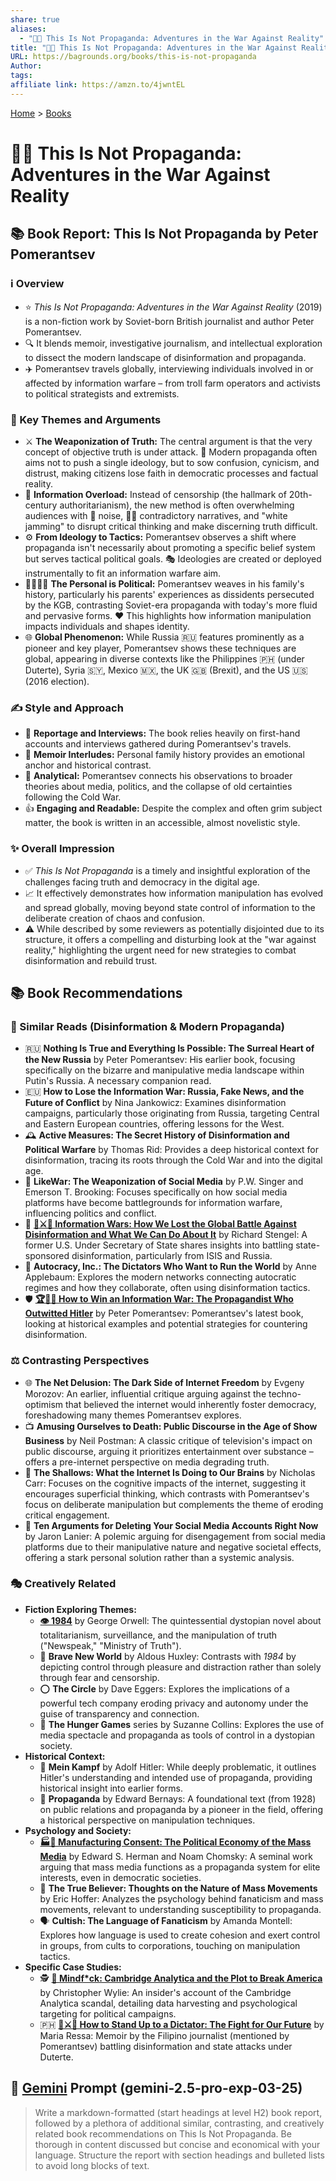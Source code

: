 ```yaml
---
share: true
aliases:
  - "🤥📣 This Is Not Propaganda: Adventures in the War Against Reality"
title: "🤥📣 This Is Not Propaganda: Adventures in the War Against Reality"
URL: https://bagrounds.org/books/this-is-not-propaganda
Author: 
tags: 
affiliate link: https://amzn.to/4jwntEL
---
```

[Home](../index.md) > [Books](./index.md)  
# 🤥📣 This Is Not Propaganda: Adventures in the War Against Reality  
## 📚 Book Report: This Is Not Propaganda by Peter Pomerantsev  
  
### ℹ️ Overview  
  
* ⭐ *This Is Not Propaganda: Adventures in the War Against Reality* (2019) is a non-fiction work by Soviet-born British journalist and author Peter Pomerantsev.  
* 🔍 It blends memoir, investigative journalism, and intellectual exploration to dissect the modern landscape of disinformation and propaganda.  
* ✈️ Pomerantsev travels globally, interviewing individuals involved in or affected by information warfare – from troll farm operators and activists to political strategists and extremists.  
  
### 🔑 Key Themes and Arguments  
  
* ⚔️ **The Weaponization of Truth:** The central argument is that the very concept of objective truth is under attack. 🎯 Modern propaganda often aims not to push a single ideology, but to sow confusion, cynicism, and distrust, making citizens lose faith in democratic processes and factual reality.  
* 🌊 **Information Overload:** Instead of censorship (the hallmark of 20th-century authoritarianism), the new method is often overwhelming audiences with 📢 noise, 😵‍💫 contradictory narratives, and "white jamming" to disrupt critical thinking and make discerning truth difficult.  
* ⚙️ **From Ideology to Tactics:** Pomerantsev observes a shift where propaganda isn't necessarily about promoting a specific belief system but serves tactical political goals. 🎭 Ideologies are created or deployed instrumentally to fit an information warfare aim.  
* 👨‍👩‍👧‍👦 **The Personal is Political:** Pomerantsev weaves in his family's history, particularly his parents' experiences as dissidents persecuted by the KGB, contrasting Soviet-era propaganda with today's more fluid and pervasive forms. ❤️ This highlights how information manipulation impacts individuals and shapes identity.  
* 🌐 **Global Phenomenon:** While Russia 🇷🇺 features prominently as a pioneer and key player, Pomerantsev shows these techniques are global, appearing in diverse contexts like the Philippines 🇵🇭 (under Duterte), Syria 🇸🇾, Mexico 🇲🇽, the UK 🇬🇧 (Brexit), and the US 🇺🇸 (2016 election).  
  
### ✍️ Style and Approach  
  
* 📰 **Reportage and Interviews:** The book relies heavily on first-hand accounts and interviews gathered during Pomerantsev's travels.  
* 📖 **Memoir Interludes:** Personal family history provides an emotional anchor and historical contrast.  
* 🧐 **Analytical:** Pomerantsev connects his observations to broader theories about media, politics, and the collapse of old certainties following the Cold War.  
* 👍 **Engaging and Readable:** Despite the complex and often grim subject matter, the book is written in an accessible, almost novelistic style.  
  
### ✨ Overall Impression  
  
* ✅ *This Is Not Propaganda* is a timely and insightful exploration of the challenges facing truth and democracy in the digital age.  
* 📈 It effectively demonstrates how information manipulation has evolved and spread globally, moving beyond state control of information to the deliberate creation of chaos and confusion.  
* ⚠️ While described by some reviewers as potentially disjointed due to its structure, it offers a compelling and disturbing look at the "war against reality," highlighting the urgent need for new strategies to combat disinformation and rebuild trust.  
  
## 📚 Book Recommendations  
  
### 📖 Similar Reads (Disinformation & Modern Propaganda)  
  
* 🇷🇺 **Nothing Is True and Everything Is Possible: The Surreal Heart of the New Russia** by Peter Pomerantsev: His earlier book, focusing specifically on the bizarre and manipulative media landscape within Putin's Russia. A necessary companion read.  
* 🇪🇺 **How to Lose the Information War: Russia, Fake News, and the Future of Conflict** by Nina Jankowicz: Examines disinformation campaigns, particularly those originating from Russia, targeting Central and Eastern European countries, offering lessons for the West.  
* 🕰️ **Active Measures: The Secret History of Disinformation and Political Warfare** by Thomas Rid: Provides a deep historical context for disinformation, tracing its roots through the Cold War and into the digital age.  
* 📱 **LikeWar: The Weaponization of Social Media** by P.W. Singer and Emerson T. Brooking: Focuses specifically on how social media platforms have become battlegrounds for information warfare, influencing politics and conflict.  
* 📢 **[📰⚔️🧠 Information Wars: How We Lost the Global Battle Against Disinformation and What We Can Do About It](./information-wars.md)** by Richard Stengel: A former U.S. Under Secretary of State shares insights into battling state-sponsored disinformation, particularly from ISIS and Russia.  
* 👑 **Autocracy, Inc.: The Dictators Who Want to Run the World** by Anne Applebaum: Explores the modern networks connecting autocratic regimes and how they collaborate, often using disinformation tactics.  
* 🛡️ **[🏆📰📣 How to Win an Information War: The Propagandist Who Outwitted Hitler](./how-to-win-an-information-war.md)** by Peter Pomerantsev: Pomerantsev's latest book, looking at historical examples and potential strategies for countering disinformation.  
  
### ⚖️ Contrasting Perspectives  
  
* 🌐 **The Net Delusion: The Dark Side of Internet Freedom** by Evgeny Morozov: An earlier, influential critique arguing against the techno-optimism that believed the internet would inherently foster democracy, foreshadowing many themes Pomerantsev explores.  
* 📺 **Amusing Ourselves to Death: Public Discourse in the Age of Show Business** by Neil Postman: A classic critique of television's impact on public discourse, arguing it prioritizes entertainment over substance – offers a pre-internet perspective on media degrading truth.  
* 🧠 **The Shallows: What the Internet Is Doing to Our Brains** by Nicholas Carr: Focuses on the cognitive impacts of the internet, suggesting it encourages superficial thinking, which contrasts with Pomerantsev's focus on deliberate manipulation but complements the theme of eroding critical engagement.  
* 📱 **Ten Arguments for Deleting Your Social Media Accounts Right Now** by Jaron Lanier: A polemic arguing for disengagement from social media platforms due to their manipulative nature and negative societal effects, offering a stark personal solution rather than a systemic analysis.  
  
### 🎭 Creatively Related  
  
* **Fiction Exploring Themes:**  
    * **[👁️ 1984](./1984.md)** by George Orwell: The quintessential dystopian novel about totalitarianism, surveillance, and the manipulation of truth ("Newspeak," "Ministry of Truth").  
    * 💊 **Brave New World** by Aldous Huxley: Contrasts with *1984* by depicting control through pleasure and distraction rather than solely through fear and censorship.  
    * ⭕ **The Circle** by Dave Eggers: Explores the implications of a powerful tech company eroding privacy and autonomy under the guise of transparency and connection.  
    * 🏹 **The Hunger Games** series by Suzanne Collins: Explores the use of media spectacle and propaganda as tools of control in a dystopian society.  
* **Historical Context:**  
    * 📜 **Mein Kampf** by Adolf Hitler: While deeply problematic, it outlines Hitler's understanding and intended use of propaganda, providing historical insight into earlier forms.  
    * 📢 **Propaganda** by Edward Bernays: A foundational text (from 1928) on public relations and propaganda by a pioneer in the field, offering a historical perspective on manipulation techniques.  
* **Psychology and Society:**  
    * **[🏭🫡 Manufacturing Consent: The Political Economy of the Mass Media](./manufacturing-consent.md)** by Edward S. Herman and Noam Chomsky: A seminal work arguing that mass media functions as a propaganda system for elite interests, even in democratic societies.  
    * 🤯 **The True Believer: Thoughts on the Nature of Mass Movements** by Eric Hoffer: Analyzes the psychology behind fanaticism and mass movements, relevant to understanding susceptibility to propaganda.  
    * 🗣️ **Cultish: The Language of Fanaticism** by Amanda Montell: Explores how language is used to create cohesion and exert control in groups, from cults to corporations, touching on manipulation tactics.  
* **Specific Case Studies:**  
    * 🕵️ **[🤯 Mindf*ck: Cambridge Analytica and the Plot to Break America](./mindf-ck-cambridge-analytica-and-the-plot-to-break-america.md)** by Christopher Wylie: An insider's account of the Cambridge Analytica scandal, detailing data harvesting and psychological targeting for political campaigns.  
    * 🇵🇭 **[👥⚔️👑 How to Stand Up to a Dictator: The Fight for Our Future](./how-to-stand-up-to-a-dictator.md)** by Maria Ressa: Memoir by the Filipino journalist (mentioned by Pomerantsev) battling disinformation and state attacks under Duterte.  
  
## 💬 [Gemini](../software/gemini.md) Prompt (gemini-2.5-pro-exp-03-25)  
> Write a markdown-formatted (start headings at level H2) book report, followed by a plethora of additional similar, contrasting, and creatively related book recommendations on This Is Not Propaganda. Be thorough in content discussed but concise and economical with your language. Structure the report with section headings and bulleted lists to avoid long blocks of text.